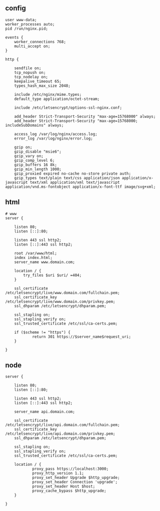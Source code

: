 ## config

    user www-data;
    worker_processes auto;
    pid /run/nginx.pid;

    events {
        worker_connections 768;
        multi_accept on;
    }

    http {

        sendfile on;
        tcp_nopush on;
        tcp_nodelay on;
        keepalive_timeout 65;
        types_hash_max_size 2048;

        include /etc/nginx/mime.types;
        default_type application/octet-stream;

        include /etc/letsencrypt/options-ssl-nginx.conf;

        add_header Strict-Transport-Security "max-age=15768000" always;
        add_header Strict-Transport-Security "max-age=15768000; includeSubDomains" always;

        access_log /var/log/nginx/access.log;
        error_log /var/log/nginx/error.log;

        gzip on;
        gzip_disable "msie6";
        gzip_vary on;
        gzip_comp_level 6;
        gzip_buffers 16 8k;
        gzip_min_length 1000;
        gzip_proxied expired no-cache no-store private auth;
        gzip_types text/plain text/css application/json application/x-javascript text/xml application/xml text/javascript application/vnd.ms-fontobject application/x-font-ttf image/svg+xml;

## html

    # www
    server {

        listen 80;
        listen [::]:80;

        listen 443 ssl http2;
        listen [::]:443 ssl http2;

        root /var/www/html;
        index index.html;
        server_name www.domain.com;

        location / {
            try_files $uri $uri/ =404;
        }

        ssl_certificate /etc/letsencrypt/live/www.domain.com/fullchain.pem;
        ssl_certificate_key /etc/letsencrypt/live/www.domain.com/privkey.pem;
        ssl_dhparam /etc/letsencrypt/dhparam.pem;

        ssl_stapling on;
        ssl_stapling_verify on;
        ssl_trusted_certificate /etc/ssl/ca-certs.pem;

        if ($scheme != "https") {
                return 301 https://$server_name$request_uri;
        }

    }

## node

    server {

        listen 80;
        listen [::]:80;

        listen 443 ssl http2;
        listen [::]:443 ssl http2;

        server_name api.domain.com;

        ssl_certificate /etc/letsencrypt/live/api.domain.com/fullchain.pem;
        ssl_certificate_key /etc/letsencrypt/live/api.domain.com/privkey.pem;
        ssl_dhparam /etc/letsencrypt/dhparam.pem;

        ssl_stapling on;
        ssl_stapling_verify on;
        ssl_trusted_certificate /etc/ssl/ca-certs.pem;

        location / {
                proxy_pass https://localhost:3000;
                proxy_http_version 1.1;
                proxy_set_header Upgrade $http_upgrade;
                proxy_set_header Connection 'upgrade';
                proxy_set_header Host $host;
                proxy_cache_bypass $http_upgrade;
        }

    }
